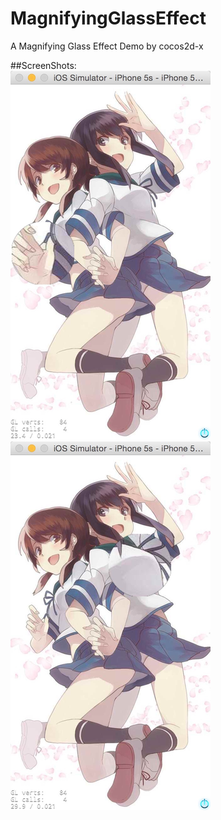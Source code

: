 # MagnifyingGlassEffect
A Magnifying Glass Effect Demo by cocos2d-x

##ScreenShots:<br>
![](https://github.com/RocMax/MagnifyingGlassEffect/raw/master/ScreenShots/01.png)
![](https://github.com/RocMax/MagnifyingGlassEffect/raw/master/ScreenShots/02.png)
